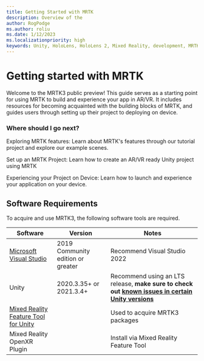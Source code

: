 ```yaml
---
title: Getting Started with MRTK
description: Overview of the 
author: RogPodge
ms.author: roliu
ms.date: 1/12/2023
ms.localizationpriority: high
keywords: Unity, HoloLens, HoloLens 2, Mixed Reality, development, MRTK3, overview, setup, deployment, remoting, new project, getting started, tutorial, introduction, intro
---
```


# Getting started with MRTK

Welcome to the MRTK3 public preview! This guide serves as a starting point for using MRTK to build and experience your app in AR/VR. It includes resources for becoming acquainted with the building blocks of MRTK, and guides users through setting up their project to deploying on device.

### Where should I go next?

Exploring MRTK features: Learn about MRTK's features through our tutorial project and explore our example scenes.

Set up an MRTK Project: Learn how to create an AR/VR ready Unity project using MRTK

Experiencing your Project on Device: Learn how to launch and experience your application on your device.

## Software Requirements

To acquire and use MRTK3, the following software tools are required.

| Software | Version | Notes
| --- | --- | --- |
| [Microsoft Visual Studio](https://visualstudio.microsoft.com/) | 2019 Community edition or greater | Recommend Visual Studio 2022 |
| Unity | 2020.3.35+ or 2021.3.4+ | Recommend using an LTS release, **make sure to check out [known issues in certain Unity versions](/windows/mixed-reality/develop/unity/known-issues)** |
| [Mixed Reality Feature Tool for Unity](https://aka.ms/mrfeaturetool) | | Used to acquire MRTK3 packages |
| Mixed Reality OpenXR Plugin | | Install via Mixed Reality Feature Tool |
